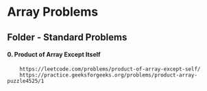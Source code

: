 # Array Problems

## Folder - Standard Problems
#### 0. Product of Array Except Itself
        https://leetcode.com/problems/product-of-array-except-self/
        https://practice.geeksforgeeks.org/problems/product-array-puzzle4525/1
